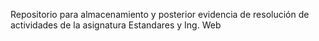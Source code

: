 Repositorio para almacenamiento y posterior evidencia de resolución de actividades de la asignatura Estandares y Ing. Web
